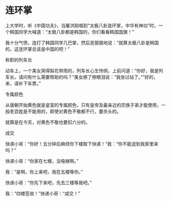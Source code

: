 # 连环掌

上大学时，听《中国功夫》，当屠洪刚唱到“太极八卦连环掌，中华有神功”时，一个韩国同学大喊道：“太极八卦都是韩国的，你们看看韩国国旗！” 

我十分气愤，连打了韩国同学几巴掌，然后恶狠狠地说：“就算太极八卦是韩国的，这连环掌总该是中国的吧！” 

称职的列车长 

动车上，一个美女哭得梨花带雨的，列车长心生怜悯，上前问道：“你好，我是列车长，请问有什么需要帮助的吗？”美女擦了擦眼泪说：“我坐过站了。”“好的，来，请补下车票。” 

专属颜色 

从唐朝开始黄色就是皇室的专属颜色，只有皇帝及最亲近的宗族子弟才能使用，一般老百姓是不能用的，即使对黄色不敬都不行，要杀头的。 

就算是在今天，对黄色不敬也要扣六分的。 

成交 

快递小哥：“你好！五分钟后麻烦你下楼取下快递！”我：“你不能送到我家里来吗？” 

快递小哥：“你家在七楼，没电梯啊。” 

我：“是啊，你上来吧，我在五楼等你。” 

快递小哥：“你先下来吧，先去三楼等我吧。” 

我：“四楼签收！”快递小哥：“成交！”